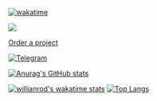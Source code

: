 [![wakatime](https://wakatime.com/badge/user/ec7afc8f-4931-4a4e-80ef-84bb6c853c2d.svg)](https://wakatime.com/@ec7afc8f-4931-4a4e-80ef-84bb6c853c2d)

![](https://komarev.com/ghpvc/?username=taimast)

[Order a project](https://taimast.ru/)

[![Telegram](https://img.shields.io/static/v1?label=&message=Telegram&style=for-the-badge&logo=telegram&color=%2332afed)](https://t.me/taimast)

<!--![Github Wakatime Stats](https://github-readme-stats.vercel.app/api/wakatime/?&taimast&layout=compact&&theme=default&link="https://www.github.com/taimast/")-->
<!--START_SECTION:waka-->
<!--END_SECTION:waka-->

[![Anurag's GitHub stats](https://github-readme-stats.vercel.app/api?username=taimast&show_icons=true&count_private=true&theme=tokyonight)](https://github.com/taimast)

[![willianrod's wakatime stats](https://github-readme-stats.vercel.app/api/wakatime?username=taimast)](https://github.com/anuraghazra/github-readme-stats)
[![Top Langs](https://github-readme-stats.vercel.app/api/top-langs/?username=taimast&theme=tokyonight&langs_count=6)](https://github.com/anuraghazra/github-readme-stats)




